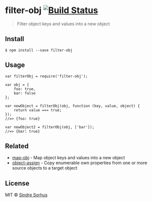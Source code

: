 filter-obj [![Build Status](https://travis-ci.org/sindresorhus/filter-obj.svg?branch=master)](https://travis-ci.org/sindresorhus/filter-obj)
============================================================================================================================================

> Filter object keys and values into a new object

Install
-------

    $ npm install --save filter-obj

Usage
-----

    var filterObj = require('filter-obj');

    var obj = {
        foo: true,
        bar: false
    };

    var newObject = filterObj(obj, function (key, value, object) {
        return value === true;
    });
    //=> {foo: true}

    var newObject2 = filterObj(obj, ['bar']);
    //=> {bar: true}

Related
-------

-   [map-obj](https://github.com/sindresorhus/map-obj) - Map object keys and values into a new object
-   [object-assign](https://github.com/sindresorhus/object-assign) - Copy enumerable own properties from one or more source objects to a target object

License
-------

MIT © [Sindre Sorhus](http://sindresorhus.com)
